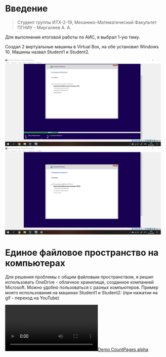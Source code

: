 # Введение

> Студент группы ИТХ-2-19, Механико-Математический Факультет ПГНИУ - Миргалеев А. А.

Для выполнения итоговой работы по АИС, я выбрал 1-ую тему.

Создал 2 виртуальные машины в Virtual Box, на обе установил Windows 10. Машины назвал Student1 и Student2.

![GitHub Logo](/Screenshot_1.png)
![GitHub Logo](/Screenshot_2.png)

# Единое файловое пространство на компьютерах

Для решения проблемы с общим файловым пространством, я решил использовать OneDrive - облачное хранилище, созданное компанией Microsoft. Можно удобно пользоваться с разных компьютеров.
Пример моего использования на машинах Student1 и Student2: (при нажатии на gif - переход на YouTube)

[![Demo CountPages alpha](/Пример1.wmv)](https://youtu.be/fkByYIvWn1w)
